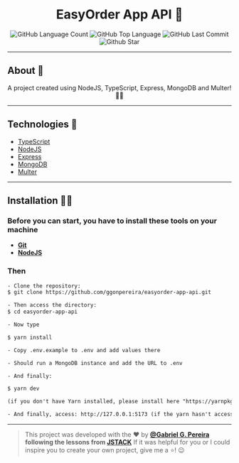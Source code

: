 <h4 align="center">
 <h1 align="center">EasyOrder App API 🤗</h1>
</h4>
<p align="center">
  <img alt="GitHub Language Count" src="https://img.shields.io/github/languages/count/ggonpereira/easyorder-app-api" />
  <img alt="GitHub Top Language" src="https://img.shields.io/github/languages/top/ggonpereira/easyorder-app-api" />
  <img alt="GitHub Last Commit" src="https://img.shields.io/github/last-commit/ggonpereira/easyorder-app-api" />
  <img alt="Github Star" src="https://img.shields.io/github/stars/ggonpereira/easyorder-app-api?style=social" />
</p>

---

<h2>About 📝</h2>

<p align="center">A project created using NodeJS, TypeScript, Express, MongoDB and Multer! 👊🏼</p>

--- 

<h2>Technologies 🚀</h2>

- [TypeScript](https://www.typescriptlang.org/)
- [NodeJS](https://nodejs.org/)
- [Express](https://expressjs.com/)
- [MongoDB](https://www.mongodb.com/)
- [Multer](https://github.com/expressjs/multer/)

---

<h2>Installation 👨‍💻</h2>

### Before you can start, you have to install these tools on your machine

- <b>[Git](https://git-scm.com)</b>
- <b>[NodeJS](https://nodejs.org/)</b>

### Then

```txt
- Clone the repository:
$ git clone https://github.com/ggonpereira/easyorder-app-api.git

- Then access the directory:
$ cd easyorder-app-api

- Now type

$ yarn install

- Copy .env.example to .env and add values there

- Should run a MongoDB instance and add the URL to .env

- And finally:

$ yarn dev

(if you don't have Yarn installed, please install here "https://yarnpkg.com/")

- And finally, access: http://127.0.0.1:5173 (if the yarn hasn't accessed to you)
```

---

> This project was developed with the ❤️ by **[@Gabriel G. Pereira](https://www.linkedin.com/in/gabriel-gonçalves-pereira/) following the lessons from [JSTACK](https://jstack.com.br/)**
> If it was helpful for you or I could inspire you to create your own project, give me a ⭐! 😉
